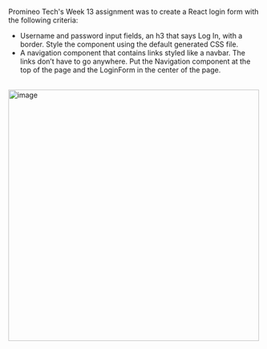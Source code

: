 Promineo Tech's Week 13 assignment was to create a React login form with the following criteria:

- Username and password input fields, an h3 that says Log In, with a border. Style the component using the default generated CSS file.
- A navigation component that contains links styled like a navbar. The links don’t have to go anywhere. Put the Navigation component at the top of the page and the LoginForm in the center of the page.

<br>
<img width="500" alt="image" src="https://github.com/kdcoding23/Week-13/assets/62631173/0debf486-c569-4644-aca7-dd72bf46fabf">

